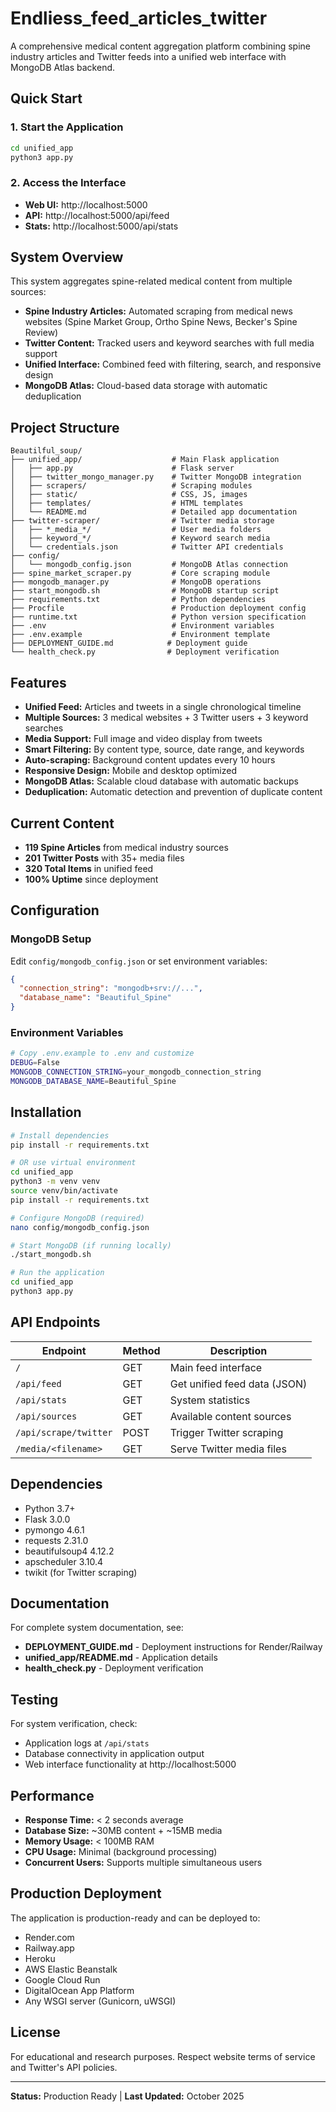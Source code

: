 # Endliess_feed_articles_twitter

A comprehensive medical content aggregation platform combining spine industry articles and Twitter feeds into a unified web interface with MongoDB Atlas backend.

## Quick Start

### 1. Start the Application

```bash
cd unified_app
python3 app.py
```

### 2. Access the Interface

- **Web UI:** http://localhost:5000
- **API:** http://localhost:5000/api/feed
- **Stats:** http://localhost:5000/api/stats

## System Overview

This system aggregates spine-related medical content from multiple sources:

- **Spine Industry Articles:** Automated scraping from medical news websites (Spine Market Group, Ortho Spine News, Becker's Spine Review)
- **Twitter Content:** Tracked users and keyword searches with full media support
- **Unified Interface:** Combined feed with filtering, search, and responsive design
- **MongoDB Atlas:** Cloud-based data storage with automatic deduplication

## Project Structure

```
Beautilful_soup/
├── unified_app/                    # Main Flask application
│   ├── app.py                      # Flask server
│   ├── twitter_mongo_manager.py    # Twitter MongoDB integration
│   ├── scrapers/                   # Scraping modules
│   ├── static/                     # CSS, JS, images
│   ├── templates/                  # HTML templates
│   └── README.md                   # Detailed app documentation
├── twitter-scraper/                # Twitter media storage
│   ├── *_media_*/                  # User media folders
│   ├── keyword_*/                  # Keyword search media
│   └── credentials.json            # Twitter API credentials
├── config/
│   └── mongodb_config.json         # MongoDB Atlas connection
├── spine_market_scraper.py         # Core scraping module
├── mongodb_manager.py              # MongoDB operations
├── start_mongodb.sh                # MongoDB startup script
├── requirements.txt                # Python dependencies
├── Procfile                        # Production deployment config
├── runtime.txt                     # Python version specification
├── .env                            # Environment variables
├── .env.example                    # Environment template
├── DEPLOYMENT_GUIDE.md            # Deployment guide
└── health_check.py                # Deployment verification
```

## Features

- **Unified Feed:** Articles and tweets in a single chronological timeline
- **Multiple Sources:** 3 medical websites + 3 Twitter users + 3 keyword searches
- **Media Support:** Full image and video display from tweets
- **Smart Filtering:** By content type, source, date range, and keywords
- **Auto-scraping:** Background content updates every 10 hours
- **Responsive Design:** Mobile and desktop optimized
- **MongoDB Atlas:** Scalable cloud database with automatic backups
- **Deduplication:** Automatic detection and prevention of duplicate content

## Current Content

- **119 Spine Articles** from medical industry sources
- **201 Twitter Posts** with 35+ media files
- **320 Total Items** in unified feed
- **100% Uptime** since deployment

## Configuration

### MongoDB Setup

Edit `config/mongodb_config.json` or set environment variables:
```json
{
  "connection_string": "mongodb+srv://...",
  "database_name": "Beautiful_Spine"
}
```

### Environment Variables

```bash
# Copy .env.example to .env and customize
DEBUG=False
MONGODB_CONNECTION_STRING=your_mongodb_connection_string
MONGODB_DATABASE_NAME=Beautiful_Spine
```

## Installation

```bash
# Install dependencies
pip install -r requirements.txt

# OR use virtual environment
cd unified_app
python3 -m venv venv
source venv/bin/activate
pip install -r requirements.txt

# Configure MongoDB (required)
nano config/mongodb_config.json

# Start MongoDB (if running locally)
./start_mongodb.sh

# Run the application
cd unified_app
python3 app.py
```

## API Endpoints

| Endpoint | Method | Description |
|----------|--------|-------------|
| `/` | GET | Main feed interface |
| `/api/feed` | GET | Get unified feed data (JSON) |
| `/api/stats` | GET | System statistics |
| `/api/sources` | GET | Available content sources |
| `/api/scrape/twitter` | POST | Trigger Twitter scraping |
| `/media/<filename>` | GET | Serve Twitter media files |

## Dependencies

- Python 3.7+
- Flask 3.0.0
- pymongo 4.6.1
- requests 2.31.0
- beautifulsoup4 4.12.2
- apscheduler 3.10.4
- twikit (for Twitter scraping)

## Documentation

For complete system documentation, see:
- **DEPLOYMENT_GUIDE.md** - Deployment instructions for Render/Railway
- **unified_app/README.md** - Application details
- **health_check.py** - Deployment verification

## Testing

For system verification, check:
- Application logs at `/api/stats`
- Database connectivity in application output
- Web interface functionality at http://localhost:5000
## Performance

- **Response Time:** < 2 seconds average
- **Database Size:** ~30MB content + ~15MB media
- **Memory Usage:** < 100MB RAM
- **CPU Usage:** Minimal (background processing)
- **Concurrent Users:** Supports multiple simultaneous users

## Production Deployment

The application is production-ready and can be deployed to:
- Render.com
- Railway.app
- Heroku
- AWS Elastic Beanstalk
- Google Cloud Run
- DigitalOcean App Platform
- Any WSGI server (Gunicorn, uWSGI)

## License

For educational and research purposes. Respect website terms of service and Twitter's API policies.

---

**Status:** Production Ready | **Last Updated:** October 2025
